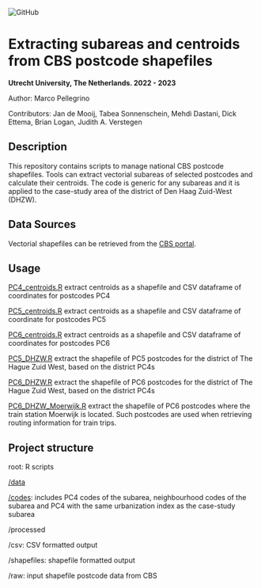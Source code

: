 ![GitHub](https://img.shields.io/badge/license-GPL--3.0-blue)

# Extracting subareas and centroids from CBS postcode shapefiles

**Utrecht University, The Netherlands. 2022 - 2023**

Author: Marco Pellegrino

Contributors: Jan de Mooij, Tabea Sonnenschein, Mehdi Dastani, Dick Ettema, Brian Logan, Judith A. Verstegen

## Description

This repository contains scripts to manage national CBS postcode shapefiles. Tools can extract vectorial subareas of selected postcodes and calculate their centroids. The code is generic for any subareas and it is applied to the case-study area of the district of Den Haag Zuid-West (DHZW).

## Data Sources

Vectorial shapefiles can be retrieved from the [CBS portal](https://www.cbs.nl/nl-nl/dossier/nederland-regionaal/geografische-data/gegevens-per-postcode).

## Usage

[PC4\_centroids.R](PC4_centroids.R) extract centroids as a shapefile and CSV dataframe of coordinates for postcodes PC4

[PC5\_centroids.R](PC5_centroids.R) extract centroids as a shapefile and CSV dataframe of coordinate for postcodes PC5

[PC6\_centroids.R](PC6_centroids.R) extract centroids as a shapefile and CSV dataframe of coordinates for postcodes PC6

[PC5\_DHZW.R](PC5_DHZW.R) extract the shapefile of PC5 postcodes for the district of The Hague Zuid West, based on the district PC4s

[PC6\_DHZW.R](PC6_DHZW.R) extract the shapefile of PC6 postcodes for the district of The Hague Zuid West, based on the district PC4s

[PC6\_DHZW\_Moerwijk.R](PC6_DHZW_Moerwijk.R) extract the shapefile of PC6 postcodes where the train station Moerwijk is located. Such postcodes are used when retrieving routing information for train trips.

## Project structure

root: R scripts

[/data](/data)

[/codes](/data/codes): includes PC4 codes of the subarea, neighbourhood codes of the subarea and PC4 with the same urbanization index as the case-study subarea

/processed

/csv: CSV formatted output

/shapefiles: shapefile formatted output

/raw: input shapefile postcode data from CBS